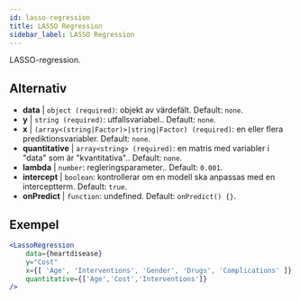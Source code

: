 ```yaml
---
id: lasso-regression
title: LASSO Regression
sidebar_label: LASSO Regression
---
```


LASSO-regression.

## Alternativ

* __data__ | `object (required)`: objekt av värdefält. Default: `none`.
* __y__ | `string (required)`: utfallsvariabel.. Default: `none`.
* __x__ | `(array<(string|Factor)>|string|Factor) (required)`: en eller flera prediktionsvariabler. Default: `none`.
* __quantitative__ | `array<string> (required)`: en matris med variabler i "data" som är "kvantitativa".. Default: `none`.
* __lambda__ | `number`: regleringsparameter.. Default: `0.001`.
* __intercept__ | `boolean`: kontrollerar om en modell ska anpassas med en interceptterm. Default: `true`.
* __onPredict__ | `function`: undefined. Default: `onPredict() {}`.


## Exempel

```jsx live
<LassoRegression
    data={heartdisease} 
    y="Cost"
    x={[ 'Age', 'Interventions', 'Gender', 'Drugs', 'Complications' ]}
    quantitative={['Age','Cost','Interventions']}
/>
```

